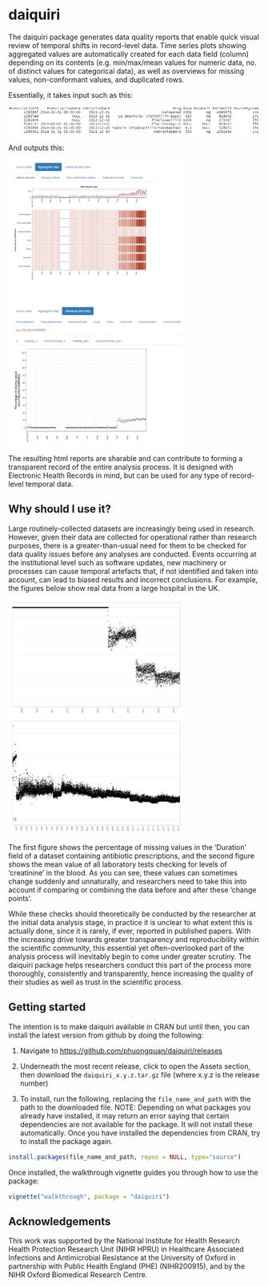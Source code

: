 
<!-- README.md is generated from README.Rmd. Please edit that file -->

# daiquiri

The daiquiri package generates data quality reports that enable quick
visual review of temporal shifts in record-level data. Time series plots
showing aggregated values are automatically created for each data field
(column) depending on its contents (e.g. min/max/mean values for numeric
data, no. of distinct values for categorical data), as well as overviews
for missing values, non-conformant values, and duplicated rows.

Essentially, it takes input such as this:

<img src="man/figures/abx2014_head.png" width="700" />

And outputs this:

<img src="man/figures/abx2014_aggregated_valuespresent.png" width="350" /><img src="man/figures/abx2014_allfields_missing_perc.png" width="350" />

The resulting html reports are sharable and can contribute to forming a
transparent record of the entire analysis process. It is designed with
Electronic Health Records in mind, but can be used for any type of
record-level temporal data.

## Why should I use it?

Large routinely-collected datasets are increasingly being used in
research. However, given their data are collected for operational rather
than research purposes, there is a greater-than-usual need for them to
be checked for data quality issues before any analyses are conducted.
Events occurring at the institutional level such as software updates,
new machinery or processes can cause temporal artefacts that, if not
identified and taken into account, can lead to biased results and
incorrect conclusions. For example, the figures below show real data
from a large hospital in the UK.

<img src="man/figures/antibiotics_day_DurationEnteredByPrescriber_missing_perc.png" width="350" /><img src="man/figures/bchem_creatinine_day_Value_mean.png" width="350" />

The first figure shows the percentage of missing values in the
‘Duration’ field of a dataset containing antibiotic prescriptions, and
the second figure shows the mean value of all laboratory tests checking
for levels of ‘creatinine’ in the blood. As you can see, these values
can sometimes change suddenly and unnaturally, and researchers need to
take this into account if comparing or combining the data before and
after these ‘change points’.

While these checks should theoretically be conducted by the researcher
at the initial data analysis stage, in practice it is unclear to what
extent this is actually done, since it is rarely, if ever, reported in
published papers. With the increasing drive towards greater transparency
and reproducibility within the scientific community, this essential yet
often-overlooked part of the analysis process will inevitably begin to
come under greater scrutiny. The daiquiri package helps researchers
conduct this part of the process more thoroughly, consistently and
transparently, hence increasing the quality of their studies as well as
trust in the scientific process.

## Getting started

The intention is to make daiquiri available in CRAN but until then, you
can install the latest version from github by doing the following:

1.  Navigate to <https://github.com/phuongquan/daiquiri/releases>

2.  Underneath the most recent release, click to open the Assets
    section, then download the `daiquiri_x.y.z.tar.gz` file (where x.y.z
    is the release number)

3.  To install, run the following, replacing the `file_name_and_path`
    with the path to the downloaded file. NOTE: Depending on what
    packages you already have installed, it may return an error saying
    that certain dependencies are not available for the package. It will
    not install these automatically. Once you have installed the
    dependencies from CRAN, try to install the package again.

``` r
install.packages(file_name_and_path, repos = NULL, type="source")
```

Once installed, the walkthrough vignette guides you through how to use
the package:

``` r
vignette("walkthrough", package = "daiquiri")
```

## Acknowledgements

This work was supported by the National Institute for Health Research
Health Protection Research Unit (NIHR HPRU) in Healthcare Associated
Infections and Antimicrobial Resistance at the University of Oxford in
partnership with Public Health England (PHE) (NIHR200915), and by the
NIHR Oxford Biomedical Research Centre.

